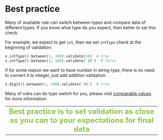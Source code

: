 # Best practice

Many of available rule can switch between types and compare data of different types. If you know what type 
do you expect, then better to set this check.

For example, we expect to get `int`, then we set `intType` check at the beginning of validation:
```python
v.intType().between(1, 100).validate(10)  # true
v.intType().between(1, 100).validate('10')  # false
```

If for some reason we want to have number in string type, there is no need to convert it to 
integer, just add addition validation:

```python
v.digit().between(1, 100).validate('10')  # true
```
Many of rules can do type switch for you, please visit [comparable values](./comparable-values.md) 
for more information.
<table><tr><td>
<center>
<b style="color:#8bc34b; font-size:24px;">Best practice is to set validation as close as you can to your 
expectations for final data</b>
</center>
</td></tr></table>